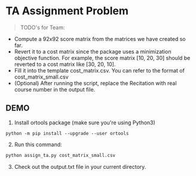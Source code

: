 # TA Assignment Problem

> TODO's for Team:
- Compute a 92x92 score matrix from the matrices we have created so far.
- Revert it to a cost matrix since the package uses a minimization objective function. For example, the score matrix [10, 20, 30] should be reverted to a cost matrix like [30, 20, 10].  
- Fill it into the template cost_matrix.csv. You can refer to the format of cost_matrix_small.csv
- (Optional) After running the script, replace the Recitation with real course number in the output file. 

## DEMO
1. Install ortools package (make sure you're using Python3)
```
python -m pip install --upgrade --user ortools
```
2. Run this command:
```bash
python assign_ta.py cost_matrix_small.csv
```
3. Check out the output.txt file in your current directory.
